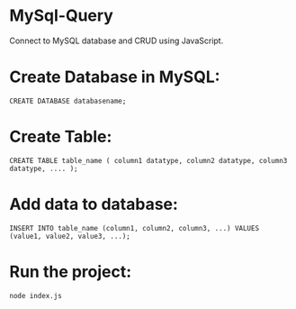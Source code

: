 # MySql-Query
Connect to MySQL database and CRUD using JavaScript.

# Create Database in MySQL: <br>
`CREATE DATABASE databasename;`<br>

# Create Table:
`CREATE TABLE table_name (
    column1 datatype,
    column2 datatype,
    column3 datatype,
   ....
);`

# Add data to database:
`INSERT INTO table_name (column1, column2, column3, ...)
VALUES (value1, value2, value3, ...);`

# Run the project:
`node index.js`
